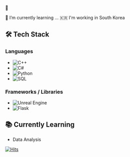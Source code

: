 👋

🌱 I’m currently learning ...
🇰🇷 I'm working in South Korea

## 🛠️ Tech Stack

### Languages
- ![C++](https://img.shields.io/badge/C++-00599C?style=flat-square&logo=cplusplus&logoColor=white)
- ![C#](https://img.shields.io/badge/C%23-239120?style=flat-square&logo=csharp&logoColor=white)
- ![Python](https://img.shields.io/badge/Python-3776AB?style=flat-square&logo=python&logoColor=white)
- ![SQL](https://img.shields.io/badge/SQL-4479A1?style=flat-square&logo=mysql&logoColor=white)

### Frameworks / Libraries
- ![Unreal Engine](https://img.shields.io/badge/Unreal%20Engine-0E1128?style=flat-square&logo=unreal-engine&logoColor=white)
- ![Flask](https://img.shields.io/badge/Flask-000000?style=flat-square&logo=flask&logoColor=white)

## 📚 Currently Learning
- Data Analysis

[![Hits](https://hits.seeyoufarm.com/api/count/incr/badge.svg?url=https%3A%2F%2Fgithub.com%2Fonline5880&count_bg=%235D6657&title_bg=%23555555&icon=unrealengine.svg&icon_color=%23E7E7E7&title=visitor&edge_flat=false)](https://hits.seeyoufarm.com) 

<!--
**online5880/online5880** is a ✨ _special_ ✨ repository because its `README.md` (this file) appears on your GitHub profile.

Here are some ideas to get you started:

- 🔭 I’m currently working on ...
- 🌱 I’m currently learning ...
- 👯 I’m looking to collaborate on ...
- 🤔 I’m looking for help with ...
- 💬 Ask me about ...
- 📫 How to reach me: ...
- 😄 Pronouns: ...
- ⚡ Fun fact: ...
- 🌱 I’m currently learning ...
-->
